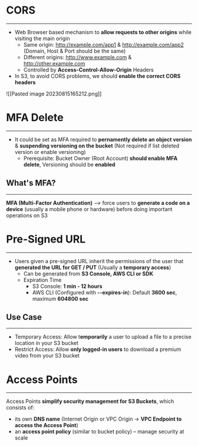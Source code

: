 # CORS
---

* Web Browser based mechanism to **allow requests to other origins** while visiting the main origin
	* Same origin: http://example.com/app1 & http://example.com/app2 (Domain, Host & Port should be the same)
	* Different origins: http://www.example.com & http://other.example.com
	* Controlled by **Access-Control-Allow-Origin** Headers
* In S3, to avoid CORS problems, we should **enable the correct CORS headers**

![[Pasted image 20230815165212.png]]

# MFA Delete
---

* It could be set as MFA required to **pernamently delete an object version** & **suspending versioning on the bucket** (Not required if list deleted version or enable versioning)
	* Prerequisite: Bucket Owner (Root Account) **should enable MFA delete**, Versioning should be **enabled**
## What's MFA?
---

**MFA (Multi-Factor Authentication)** –> force users to **generate a code on a device** (usually a mobile phone or hardware) before doing important operations on S3

# Pre-Signed URL
---

* Users given a pre-signed URL inherit the permissions of the user that **generated the URL for GET / PUT** (Usually a **temporary access**)
	* Can be generated from **S3 Console, AWS CLI or SDK**
	* Expiration Time
		* S3 Console: **1 min - 12 hours**
		* AWS CLI (Configured with **--expires-in**): Default **3600 sec**, maximum **604800 sec**

## Use Case
---

* Temporary Access: Allow t**emporarily** a user to upload a file to a precise location in your S3 bucket
* Restrict Access: Allow **only logged-in users** to download a premium video from your S3 bucket

# Access Points
---

Access Points **simplify security management for S3 Buckets**, which consists of:
* its own **DNS name** (Internet Origin or VPC Origin -> **VPC Endpoint to access the Access Point**)
* an **access point policy** (similar to bucket policy) – manage security at scale